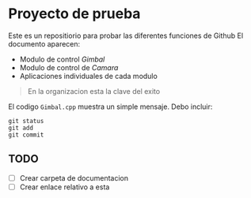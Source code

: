 # Proyecto de prueba

Este es un repositiorio para probar las diferentes funciones de Github
El documento aparecen:
- Modulo de control _Gimbal_
- Modulo de control de _Camara_
- Aplicaciones individuales de cada modulo

> En la organizacion esta la clave del exito

El codigo `Gimbal.cpp` muestra un simple mensaje. Debo incluir:
```
git status
git add
git commit
```


## TODO
- [ ] Crear carpeta de documentacion 
- [ ] Crear enlace relativo a esta